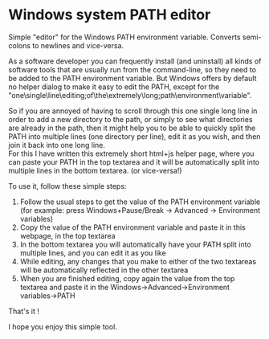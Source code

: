 Windows system PATH editor
==========================

Simple "editor" for the Windows PATH environment variable. Converts semi-colons to newlines and vice-versa.

As a software developer you can frequently install (and uninstall) all kinds of software tools that are usually run from the command-line, so they need to be added to the PATH environment variable.
But Windows offers by default no helper dialog to make it easy to edit the PATH, except for the "one\single\line\editing;of\the\extremely\long;path\environment\variable".

So if you are annoyed of having to scroll through this one single long line in order to add a new directory to the path, or simply to see what directories are already in the path, then it might help you to be able to quickly split the PATH into multiple lines (one directory per line), edit it as you wish, and then join it back into one long line.  
For this I have written this extremely short html+js helper page, where you can paste your PATH in the top textarea and it will be automatically split into multiple lines in the bottom textarea. (or vice-versa!)

To use it, follow these simple steps:

1. Follow the usual steps to get the value of the PATH environment variable (for example: press Windows+Pause/Break -> Advanced -> Environment variables)
2. Copy the value of the PATH environment variable and paste it in this webpage, in the top textarea
3. In the bottom textarea you will automatically have your PATH split into multiple lines, and you can edit it as you like
4. While editing, any changes that you make to either of the two textareas will be automatically reflected in the other textarea
5. When you are finished editing, copy again the value from the top textarea and paste it in the Windows->Advanced->Environment variables->PATH

That's it !

I hope you enjoy this simple tool.
